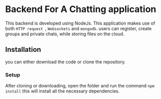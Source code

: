 # Backend For A Chatting application
This backend is developed using NodeJs. This application makes use of both `HTTP request `, `Websockets` and `mongodb`. users can register, create groups and private chats, while storing files on the cloud.


## Installation

you can either download the code or clone the repository.

### Setup
After  cloning or downloading, open the folder and run the command `npm install` this will install all the necessary dependencies.



